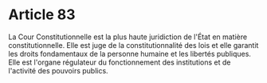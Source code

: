 # Article 83

La Cour Constitutionnelle est la plus haute juridiction de l'État en matière constitutionnelle. Elle est juge de la constitutionnalité des lois et elle garantit les
droits fondamentaux de la personne humaine et les libertés publiques. Elle est l'organe régulateur du fonctionnement des institutions et de l'activité des pouvoirs
publics.